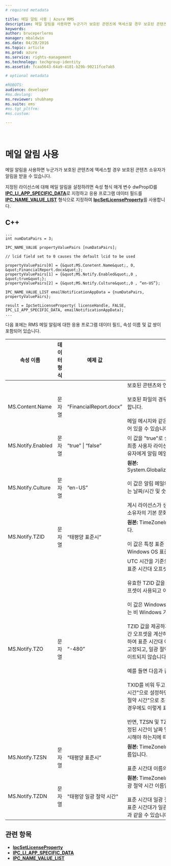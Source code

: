 ```yaml
---
# required metadata

title: 메일 알림 사용 | Azure RMS
description: 메일 알림을 사용하면 누군가가 보호된 콘텐츠에 액세스할 경우 보호된 콘텐츠 소유자가 알림을 받을 수 있습니다.
keywords:
author: bruceperlerms
manager: mbaldwin
ms.date: 04/28/2016
ms.topic: article
ms.prod: azure
ms.service: rights-management
ms.technology: techgroup-identity
ms.assetid: fcaa5643-64a9-4181-b29b-90211fce7ab5

# optional metadata

#ROBOTS:
audience: developer
#ms.devlang:
ms.reviewer: shubhamp
ms.suite: ems
#ms.tgt_pltfrm:
#ms.custom:

---
```


﻿
# 메일 알림 사용

메일 알림을 사용하면 누군가가 보호된 콘텐츠에 액세스할 경우 보호된 콘텐츠 소유자가 알림을 받을 수 있습니다.

지정된 라이선스에 대해 메일 알림을 설정하려면 속성 형식 매개 변수 dwPropID를 [**IPC\_LI\_APP\_SPECIFIC\_DATA**](/rights-management/sdk/2.1/api/win/License%20property%20types#msipc_license_property_types_IPC_LI_APP_SPECIFIC_DATA)로 지정하고 응용 프로그램 데이터 필드를 [**IPC\_NAME\_VALUE\_LIST**](/rights-management/sdk/2.1/api/win/structures#msipc_ipc_name_value_list) 형식으로 지정하여 [**IpcSetLicenseProperty**](/rights-management/sdk/2.1/api/win/functions#msipc_ipcsetlicenseproperty)를 사용합니다.

## C++

    ...
    int numDataPairs = 3;

    IPC_NAME_VALUE propertyValuePairs [numDataPairs];

    // lcid field set to 0 causes the default lcid to be used

    propertyValuePairs[0] = {&quot;MS.Conetent.Name&quot;, 0, &quot;FinancialReport.docx&quot;};
    propertyValuePairs[1] = {&quot;MS.Notify.Enabled&quot;,0 , &quot;true&quot;};
    propertyValuePairs[2] = {&quot;MS.Notify.Culture&quot;,0 , “en-US”};

    IPC_NAME_VALUE_LIST emailNotificationAppData = {numDataPairs, propertyValuePairs};

    result = IpcSetLicenseProperty( licenseHandle, FALSE, IPC_LI_APP_SPECIFIC_DATA, emailNotificationAppData);
    ...    

다음 표에는 RMS 메일 알림에 대한 응용 프로그램 데이터 필드, 속성 이름 및 값 쌍이 포함되어 있습니다.


|속성 이름 | 데이터 형식 | 예제 값 | 참고 |
|--------------|-----------|---------------|-------|
|MS.Content.Name|문자열|“FinancialReport.docx”|보호된 콘텐츠와 연결된 식별자입니다.<br><br> 보호된 파일의 경우 이 값은 경로 정보를 제외한 파일 이름이어야 합니다.<br><br> 메일 메시지와 같은 다른 콘텐츠 유형의 경우 메일 제목이거나 비어 있을 수 있습니다.|
|MS.Notify.Enabled|문자열|“true” &#124; “false”|이 값을 "true"로 설정하면 누군가가 게시 라이선스를 사용하여 최종 사용자 라이선스를 얻으려고 시도할 경우 게시 라이선스 소유자에게 알림 메일이 전송됩니다.|
|MS.Notify.Culture|문자열|“en-US”| **원본:** System.Globalization.CultureInfo.CurrentUICulture.Name <br><br>이 값은 알림 메일의 지역화된 언어와 메일 메시지에 사용해야 하는 날짜/시간 및 숫자 형식을 확인하는 데 사용됩니다.<br><br>게시 라이선스가 생성된 컴퓨터의 사용자 설정이나 게시 라이선스 소유자의 기본 문화권에 따라 설정해야 합니다.|
|MS.Notify.TZID|문자열|“태평양 표준시”|**원본:** TimeZoneInfo.Local.Id - Windows 표준 시간대 ID입니다.<br><br>이 값은 특정 표준 시간대와 해당 특성을 설명하는 Microsoft Windows OS 표준 시간대 식별자입니다.|
|MS.Notify.TZO|문자열|“-480”|UTC 시간을 기준으로 분 단위로 지정된 게시 라이선스 소유자의 표준 시간대 오프셋입니다.<br><br>유효한 TZID 값을 제공하면 해당 값으로 지정된 표준 시간대 오프셋이 사용되고 이 값은 무시됩니다.<br><br>이 값은 Windows OS 표준 시간대 ID 값 목록에 액세스할 수 없는 비 Windows 기반 게시 플랫폼에서 사용될 가능성이 큽니다.<br><br>TZID 값을 제공하지 않으면 이 값을 사용하여 알림 메시지의 시간 오프셋을 계산하고, 표준 시간대 값에 관계없이 TZSN을 사용하여 표준 시간대 이름을 표시합니다. 이렇게 하면 표준 시간대가 고정되고, 일광 절약 시간제가 적용되는 경우에도 적절하게 업데이트되지 않습니다.<br><br>예를 들면 다음과 같습니다.<br><br>TXID를 비워 두고 TZ0을 "-420", TZSN을 "태평양 일광 절약 시간"으로 설정하면 알림 메일에 표시된 모든 값이 "태평양 일광 절약 시간"으로 조정되며 일광 절약 시간제가 현재 적용되지 않는 경우에도 이렇게 표시됩니다.<br><br>반면, TZSN 및 TZDN과 함께 TZID를 제공하면 알림 메일에 지정된 시간이 날짜 및 시간을 일광 절약 모드 또는 표준 모드로 표시해야 하는지에 따라 조정 및 표시됩니다.|
|MS.Notify.TZSN|문자열|“태평양 표준시”|**원본:** TimeZoneInfo.Local.StandardName - 표준 시간대 이름입니다.<br><br>표준 시간대 이름의 지역화된 이름이어야 합니다.|
|MS.Notify.TZDN|문자열|"태평양 일광 절약 시간"|**원본:** TimeZoneInfo.Local.DaylightName - 표준 시간대 일광 절약 시간 이름입니다.<br><br>표준 시간대 일광 절약 시간 이름의 지역화된 이름이어야 합니다. 표준 시간대가 일광 절약 시간제를 지원하지 않는 경우 표준 이름과 같을 수 있습니다.|

## 관련 항목

* [**IpcSetLicenseProperty**](/rights-management/sdk/2.1/api/win/functions#msipc_ipcsetlicenseproperty)
* [**IPC\_LI\_APP\_SPECIFIC\_DATA**](/rights-management/sdk/2.1/api/win/License%20property%20types#msipc_license_property_types_IPC_LI_APP_SPECIFIC_DATA)
* [**IPC\_NAME\_VALUE\_LIST**](/rights-management/sdk/2.1/api/win/structures#msipc_ipc_name_value_list)
 

 


<!--HONumber=Apr16_HO3-->


